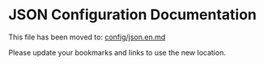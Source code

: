 # JSON Configuration Documentation

This file has been moved to: [config/json.en.md](config/json.en.md)

Please update your bookmarks and links to use the new location.
